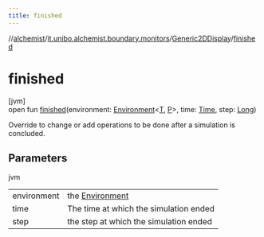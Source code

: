 ```yaml
---
title: finished
---
```

//[alchemist](../../../index.html)/[it.unibo.alchemist.boundary.monitors](../index.html)/[Generic2DDisplay](index.html)/[finished](finished.html)



# finished



[jvm]\
open fun [finished](finished.html)(environment: [Environment](../../it.unibo.alchemist.model.interfaces/-environment/index.html)<[T](../../it.unibo.alchemist.boundary.interfaces/-graphical2-d-output-monitor/index.html), [P](../../it.unibo.alchemist.boundary.wormhole.implementation/-wormhole-swing/index.html)>, time: [Time](../../it.unibo.alchemist.model.interfaces/-time/index.html), step: [Long](https://kotlinlang.org/api/latest/jvm/stdlib/kotlin/-long/index.html))



Override to change or add operations to be done after a simulation is concluded.



## Parameters


jvm

| | |
|---|---|
| environment | the [Environment](../../it.unibo.alchemist.model.interfaces/-environment/index.html) |
| time | The time at which the simulation ended |
| step | the step at which the simulation ended |





